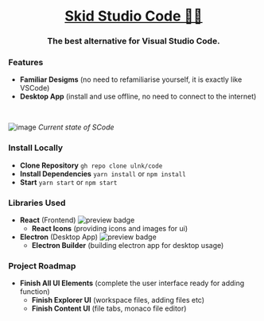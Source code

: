 <h1 align="center"><a href="https://code.skid.today">Skid Studio Code 🧑‍💻</a></h1>
<h3 align="center">The best alternative for Visual Studio Code.</h3>

### Features
* **Familiar Desigms** (no need to refamiliarise yourself, it is exactly like VSCode)
* **Desktop App** (install and use offline, no need to connect to the internet)
</br>

![image](https://user-images.githubusercontent.com/93608862/169913396-4c7e97b8-d14b-4c2d-858d-7def1c0932d9.png)
*Current state of SCode*

### Install Locally
* **Clone Repository** `gh repo clone ulnk/code`
* **Install Dependencies** `yarn install` or `npm install`
* **Start** `yarn start` or `npm start`

### Libraries Used
* **React** (Frontend) <img alt="preview badge" src="https://img.shields.io/npm/v/react">
  * **React Icons** (providing icons and images for ui)
* **Electron** (Desktop App) <img alt="preview badge" src="https://img.shields.io/npm/v/electron">
  * **Electron Builder** (building electron app for desktop usage)
 
### Project Roadmap
* **Finish All UI Elements** (complete the user interface ready for adding function)
  * **Finish Explorer UI** (workspace files, adding files etc)
  * **Finish Content UI** (file tabs, monaco file editor)
